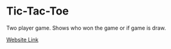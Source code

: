 # Tic-Tac-Toe

Two player game. 
Shows who won the game or if game is draw.

[Website Link](https://tic-tac-toe-game-int.netlify.app/)
